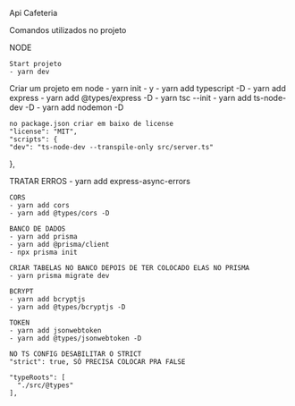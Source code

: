 Api Cafeteria

Comandos utilizados no projeto

NODE
	
	Start projeto
	- yarn dev 

Criar um projeto em node
	- yarn init - y
	- yarn add typescript -D
	- yarn add express
	- yarn add @types/express -D
	- yarn tsc --init
	- yarn add ts-node-dev -D
	- yarn add nodemon -D
	
	no package.json criar em baixo de license
	"license": "MIT",
	"scripts": {
    "dev": "ts-node-dev --transpile-only src/server.ts"
  },
  
  TRATAR ERROS
	- yarn add express-async-errors
	
	CORS
	- yarn add cors
	- yarn add @types/cors -D
	
	BANCO DE DADOS
	- yarn add prisma
	- yarn add @prisma/client
	- npx prisma init
	
	CRIAR TABELAS NO BANCO DEPOIS DE TER COLOCADO ELAS NO PRISMA
	- yarn prisma migrate dev
	
	BCRYPT
	- yarn add bcryptjs
	- yarn add @types/bcryptjs -D
	
	TOKEN
	- yarn add jsonwebtoken
	- yarn add @types/jsonwebtoken -D
	
	NO TS CONFIG DESABILITAR O STRICT
	"strict": true, SÓ PRECISA COLOCAR PRA FALSE 
	
	"typeRoots": [
      "./src/@types"
    ],  
